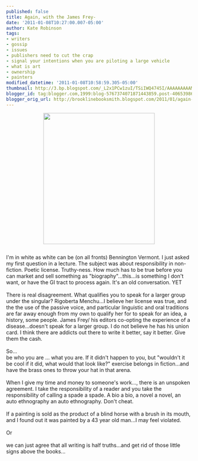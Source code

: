 ```yaml
---
published: false
title: Again, with the James Frey-
date: '2011-01-08T10:27:00.007-05:00'
author: Kate Robinson
tags:
- writers
- gossip
- issues
- publishers need to cut the crap
- signal your intentions when you are piloting a large vehicle
- what is art
- ownership
- painters
modified_datetime: '2011-01-08T10:58:59.305-05:00'
thumbnail: http://3.bp.blogspot.com/_L2x1PCw1zuI/TSiIWQ4745I/AAAAAAAAAMM/n_iLf2zcElY/s72-c/truth.gif
blogger_id: tag:blogger.com,1999:blog-5767374071871443859.post-4065398665991138363
blogger_orig_url: http://brooklinebooksmith.blogspot.com/2011/01/again-with-james-frey.html
---
```


<a onblur="try {parent.deselectBloggerImageGracefully();} catch(e) {}" href="http://3.bp.blogspot.com/_L2x1PCw1zuI/TSiIWQ4745I/AAAAAAAAAMM/n_iLf2zcElY/s1600/truth.gif"><img style="display: block; margin: 0px auto 10px; text-align: center; cursor: pointer; width: 302px; height: 356px;" src="http://3.bp.blogspot.com/_L2x1PCw1zuI/TSiIWQ4745I/AAAAAAAAAMM/n_iLf2zcElY/s400/truth.gif" alt="" id="BLOGGER_PHOTO_ID_5559843656061150098" border="0" /></a><br />I'm in white as white can be (on all fronts) Bennington Vermont. I just asked my first question in a lecture. The subject was about responsibility in non-fiction. Poetic license. Truthy-ness. How much has to be true before you can market and sell something as "biography"...this...is something I don't want, or have the GI tract to process again. It's an old conversation. YET<br /><br />There is real disagreement. What qualifies you to speak for a larger group under the singular? Rigoberta Menchu...I believe her license was true, and the the use of the passive voice, and particular linguistic and oral traditions are far away enough from my own to qualify her for to speak for an idea, a history, some people. James Frey/ his editors co-opting the experience of a disease...doesn't speak for a larger group. I do not believe he has his union card.  I think there are addicts out there to write it better, say it better. Give them the cash.<br /><br />So...<br />be who you are ... what you are. If it didn't happen to you, but "wouldn't it be cool if it did, what would that look like?" exercise belongs in fiction...and have the brass ones to throw your hat in that arena.<br /><br />When I give my time and money to someone's work..., there is an unspoken agreement. I take the responsibility of a reader and you take the responsibility of calling a spade a spade. A bio a bio, a novel a novel, an auto ethnography an auto ethnography. Don't cheat.<br /><br />If a painting is sold as the product of a blind horse with a brush in its mouth, and I found out it was painted by a 43 year old man...I may feel violated.<br /><br />Or<br /><br />we can just agree that all writing is half truths...and get rid of those little signs above the books...